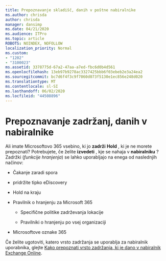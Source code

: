 ```yaml
---
title: Prepoznavanje skladišč, danih v poštne nabiralnike
ms.author: chrisda
author: chrisda
manager: dansimp
ms.date: 04/21/2020
ms.audience: ITPro
ms.topic: article
ROBOTS: NOINDEX, NOFOLLOW
localization_priority: Normal
ms.custom:
- "1202"
- "3100023"
ms.assetid: 3378775d-67a2-47aa-a7ed-fbc6d0b4d561
ms.openlocfilehash: 13eb97b9278ac3327425bbb6f03ebeb2e3a24ea2
ms.sourcegitcommit: bc7d6f4f3c9f7060d073f5130e1ec856e248d020
ms.translationtype: MT
ms.contentlocale: sl-SI
ms.lasthandoff: 06/02/2020
ms.locfileid: "44508896"
---
```

# <a name="identify-holds-placed-on-mailboxes"></a>Prepoznavanje zadržanj, danih v nabiralnike

Ali imate Microsoftovo 365 vsebino, ki jo **zadrži** **Hold** , ki je ne morete prepoznati? Potrebujete, če želite **izvedeti** , kje se nahaja v **nabiralniku** ? Zadržki (*funkcije hranjenja*) se lahko uporabljajo na enega od naslednjih načinov:
  
- Čakanje zaradi spora

- pridržite tipko eDiscovery

- Hold na kraju

- Pravilnik o hranjenju za Microsoft 365 

  - Specifične politike zadrževanja lokacije

  - Pravilniki o hranjenju po vsej organizaciji

- Microsoftove oznake 365

Če želite ugotoviti, katero vrsto zadržanja se uporablja za nabiralnik uporabnika, glejte [Kako prepoznati vrsto zadržanja, ki je dano v nabiralnik Exchange Online](https://docs.microsoft.com/microsoft-365/compliance/identify-a-hold-on-an-exchange-online-mailbox).

